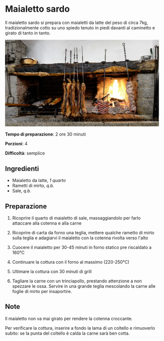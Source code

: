 # Maialetto sardo

Il maialetto sardo si prepara con maialetti da latte del peso di circa 7kg, tradizionalmente cotto su uno spiedo tenuto in piedi davanti al caminetto e girato di tanto in tanto.

![Foto maialetto sardo](../assets/maialetto-sardo.jpg "Maialetto sardo cotto allo spiedo davanti al caminetto")

**Tempo di preparazione**: 2 ore 30 minuti

**Porzioni**: 4

**Difficoltà**: semplice

## Ingredienti

- Maialetto da latte, *1 quarto*
- Rametti di mirto, *q.b.*
- Sale, *q.b.*

## Preparazione

1. Ricoprire il quarto di maialetto di sale, massaggiandolo per farlo attaccare alla cotenna e alla carne

2. Ricoprire di carta da forno una teglia, mettere qualche rametto di mirto sulla teglia e adagiarvi il maialetto con la cotenna rivolta verso l'alto

3. Cuocere il maialetto per 30-45 minuti in forno statico pre riscaldato a 160°C

4. Continuare la cottura con il forno al massimo (220-250°C)

5. Ultimare la cottura con 30 minuti di grill

6. Tagliare la carne con un trinciapollo, prestando attenzione a non spezzare le ossa. Servire in una grande teglia mescolando la carne alle foglie di mirto per insaportire.

## Note

Il maialetto non va mai girato per rendere la cotenna croccante. 

Per verificare la cottura, inserire a fondo la lama di un coltello e rimuoverlo subito: se la punta del coltello è calda la carne sarà ben cotta.